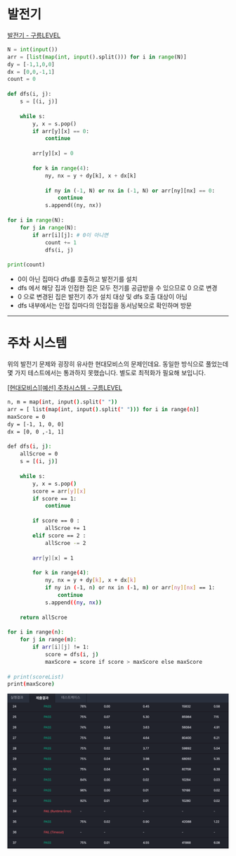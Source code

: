 # 발전기

[발전기 - 구름LEVEL](https://level.goorm.io/exam/195694/발전기/quiz/1)

```python
N = int(input())
arr = [list(map(int, input().split())) for i in range(N)]
dy = [-1,1,0,0]
dx = [0,0,-1,1]
count = 0

def dfs(i, j):
	s = [(i, j)]

	while s:
		y, x = s.pop()
		if arr[y][x] == 0:
			continue
			
		arr[y][x] = 0
		
		for k in range(4):
			ny, nx = y + dy[k], x + dx[k]
			
			if ny in (-1, N) or nx in (-1, N) or arr[ny][nx] == 0:
				continue
			s.append((ny, nx))
		
for i in range(N):
	for j in range(N):
		if arr[i][j]: # 0이 아니면
			count += 1
			dfs(i, j)
		
print(count)
```

- 0이 아닌 집마다 dfs를 호출하고 발전기를 설치
- dfs 에서 해당 집과 인접한 집은 모두 전기를 공급받을 수 있으므로 0 으로 변경
- 0 으로 변경된 집은 발전기 추가 설치 대상 및 dfs 호출 대상이 아님
- dfs 내부에서는 인접 집마다의 인접집을 동서남북으로 확인하며 방문

---

  # 주차 시스템
  위의 발전기 문제와 굉장히 유사한 현대모비스의 문제인데요. 동일한 방식으로 풀었는데 몇 가지 테스트에서는 통과하지 못했습니다. 별도로 최적화가 필요해 보입니다.

  [[현대모비스][예선] 주차시스템 - 구름LEVEL](https://level.goorm.io/exam/152115/현대모비스-예선-주차시스템/quiz/1)

```bash
n, m = map(int, input().split(" "))
arr = [ list(map(int, input().split(" "))) for i in range(n)]
maxScore = 0
dy = [-1, 1, 0, 0]
dx = [0, 0 ,-1, 1]

def dfs(i, j):
	allScroe = 0
	s = [(i, j)]
	
	while s:
		y, x = s.pop()
		score = arr[y][x]
		if score == 1:
			continue
		
		if score == 0 :
			allScroe += 1
		elif score == 2 :
			allScroe -= 2
		
		arr[y][x] = 1
		
		for k in range(4):
			ny, nx = y + dy[k], x + dx[k]
			if ny in (-1, n) or nx in (-1, m) or arr[ny][nx] == 1:
				continue
			s.append((ny, nx))
		
	return allScroe
		
for i in range(n):
	for j in range(m):
		if arr[i][j] != 1:
			score = dfs(i, j)
			maxScore = score if score > maxScore else maxScore

# print(scoreList)
print(maxScore)
```

![Untitled](../resources/20230830/Untitled%20(1).png)
